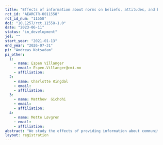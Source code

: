 ```yaml
---
title: "Effects of information about norms on beliefs, attitudes, and behavior regarding FGM in Ethiopia"
rct_id: "AEARCTR-0011558"
rct_id_num: "11558"
doi: "10.1257/rct.11558-1.0"
date: "2023-06-11"
status: "in_development"
jel: ""
start_year: "2021-01-13"
end_year: "2026-07-31"
pi: "Andreas Kotsadam"
pi_other:
  1:
    - name: Espen Villanger
    - email: Espen.Villanger@cmi.no
    - affiliation: 
  2:
    - name: Charlotte Ringdal
    - email: 
    - affiliation: 
  3:
    - name: Matthew  Gichohi
    - email: 
    - affiliation: 
  4:
    - name: Mette Løvgren
    - email: 
    - affiliation: 
abstract: "We study the effects of providing information about community level attitudes on Female Genital Mutilation (FGM) on beliefs, attitudes, and behavior."
layout: registration
---
```


